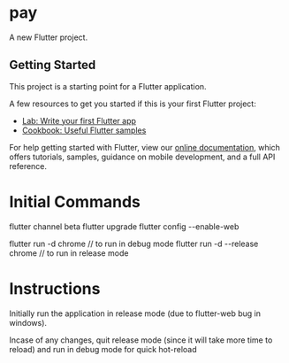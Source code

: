 # pay

A new Flutter project.

## Getting Started

This project is a starting point for a Flutter application.

A few resources to get you started if this is your first Flutter project:

- [Lab: Write your first Flutter app](https://flutter.dev/docs/get-started/codelab)
- [Cookbook: Useful Flutter samples](https://flutter.dev/docs/cookbook)

For help getting started with Flutter, view our
[online documentation](https://flutter.dev/docs), which offers tutorials,
samples, guidance on mobile development, and a full API reference.


# Initial Commands

 flutter channel beta 
 flutter upgrade
 flutter config --enable-web
 
 flutter run -d chrome // to run in debug mode
 flutter run -d --release chrome // to run in release mode
 
 # Instructions
 
 Initially run the application in release mode (due to flutter-web bug in windows).
 
 Incase of any changes, quit release mode (since it will take more time to reload) and run in debug mode for quick hot-reload
